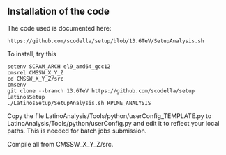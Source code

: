 ## Installation of the code

The code used is documented here:

    https://github.com/scodella/setup/blob/13.6TeV/SetupAnalysis.sh

To install, try this

    setenv SCRAM_ARCH el9_amd64_gcc12
    cmsrel CMSSW_X_Y_Z
    cd CMSSW_X_Y_Z/src
    cmsenv
    git clone --branch 13.6TeV https://github.com/scodella/setup LatinosSetup
    ./LatinosSetup/SetupAnalysis.sh RPLME_ANALYSIS

Copy the file LatinoAnalysis/Tools/python/userConfig_TEMPLATE.py to LatinoAnalysis/Tools/python/userConfig.py and edit it to reflect your local paths. This is needed for batch jobs submission.

Compile all from CMSSW_X_Y_Z/src.


